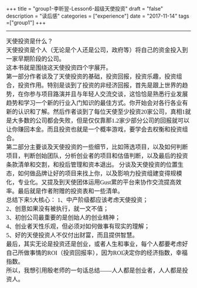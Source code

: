 +++
title = "group1-李昕翌-Lesson6-超级天使投资"
draft = "false"
description = "读后感"
categories = ["experience"]
date = "2017-11-14"
tags =["group1"]
+++

---
<font face="微软雅黑" size="3">
天使投资是什么？<br/>
天使投资是个人（无论是个人还是公司，政府等）将自己的资金投入到一家早期阶段的公司。<br/>
这本书就是围绕这天使投资四个字展开。<br/>
第一部分作者谈及了天使投资的基础，投资回报，投资乐趣，投资组合，投资作用。特别是谈到了投资的非经济回报，首先是跟上世界的趋势，在你参与项目路演并且与年轻人交流交谈，这恰恰是熟悉行业发展趋势和学习一个新的行业入门知识的最佳方式。你开始会对各行各业有新的认识和了解。然后作者谈到了每位天使至少投资20家公司，真相1就是大多数的公司都会失败，但是仅仅靠那1.2家少部分公司的回报就可以让你赚回本金。而且投资也就是一个概率游戏，要学会去权衡和投资组合。<br/>
第二部分主要谈及天使投资的一些细节，比如筛选项目，以及如何判断项目，判断创始团队，分析创业者的项目和估值判断，以及最后的投资条款清单和交割，和投后管理和资本退出。
分谈及天使投资的位置生态，如何做品牌让好的项目来找上你，以及影响力投资组建变得规模化，专业化。又提及到天使团体运用Gust累的平台来协作交流提高效率。最后就是作者附赠的投资表和一些清单。<br/>
总结下来5大核心：
1、中产阶级都应该考虑天使投资；<br/>
2、创意如果没有被执行，就一文不值；<br/>
3、初创公司最重要的是创始人的创业精神；<br/>
4、创业者天性乐观，但必须对如何做事有现实的理解；<br/>
5、好的天使投资人不仅付出财富，而且提供智慧。<br/>
最后，其实无论是投资还是创业，或者人生和事业，每个人都要考虑好自己所做事情的ROI（投资回报率），因为ROI决定你的经济指数，幸福指数。<br/>
所以，我想引用殷老师的一句话总结——人人都是创业者，人人都是投资人。

